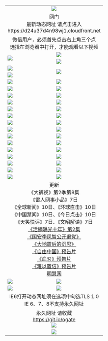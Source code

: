 ﻿<table>
  <tr></tr>
  <tr><td colspan=2 align=center><img src="https://cloud.githubusercontent.com/assets/11880933/13434984/f430fae2-e012-11e5-814f-c2df1e82b247.jpg" /></td></tr>
  <tr><td colspan=2 align=center>网门<br>最新动态网址 请点击进入
<br>https://d24u37d4n98wj1.cloudfront.net
    </td>
  </tr>
  <tr>
    <td colspan=2 align=center>微信用户，必须首先点击右上角三个点<br>选择在浏览器中打开，才能观看以下视频</td>
  </tr>
  <tr>
    <td rowspan=2><a href="https://d24u37d4n98wj1.cloudfront.net/ogUP.aspx?name=11DKC.mp4&count=T:2,2:8,1:16&from=github" target="_blank"><img src="https://d24u37d4n98wj1.cloudfront.net/Up/11DKC1.jpg" /></a></td> 
    <td><div><a href="https://d24u37d4n98wj1.cloudfront.net/ogUP.aspx?name=LRWS.mp4&count=7B:9,6B:44,5A:10,5B:35,4A:14,4B:19,3A:10,3B:26,2A:16,2B:21,1A:23,1B:29&current=7B:9" target="_blank"><img src="https://d24u37d4n98wj1.cloudfront.net/Up/LRWS.jpg" /></a></td>
   </tr>
  <tr>
    <td><a href="https://d24u37d4n98wj1.cloudfront.net/ogNiceVedio.aspx" target="_blank"><img src="https://d24u37d4n98wj1.cloudfront.net/Up/TGKDY.jpg" /></a></td>
  </tr>
  <tr>
    <td><a href="https://d24u37d4n98wj1.cloudfront.net/ogUP.aspx?name=JQR.mp4&count=2" target="_blank"><img src="https://d24u37d4n98wj1.cloudfront.net/Up/JQR.jpg" /></a></td>   
    <td rowspan=2><a href="https://d24u37d4n98wj1.cloudfront.net/ogUP.aspx?name=JP.mp4&count=9" target="_blank"><img src="https://d24u37d4n98wj1.cloudfront.net/Up/JP.jpg" /></td>
  </tr>
  <tr>
    <td><a href="https://d24u37d4n98wj1.cloudfront.net/ogUP.aspx?name=WH.mp4" target="_blank"><img src="https://d24u37d4n98wj1.cloudfront.net/Up/WH.jpg" /></a></td>
  </tr>
  <tr>
    <td><a href="https://d24u37d4n98wj1.cloudfront.net/ogUP.aspx?name=SSZJ.mp4&count=480P:9,S:2" target="_blank"><img src="https://d24u37d4n98wj1.cloudfront.net/Up/SSZJ.jpg" /></a></td>
    <td><a href="https://d24u37d4n98wj1.cloudfront.net/ogUP.aspx?name=ZY.mp4&count=2015:16" target="_blank"><img src="https://d24u37d4n98wj1.cloudfront.net/Up/ZY.jpg" /></a</td>
  </tr>
  <tr>
    <td><a href="https://d24u37d4n98wj1.cloudfront.net/ogUP.aspx?name=XTFY.mp4&count=B:2,A:24" target="_blank"><img src="https://d24u37d4n98wj1.cloudfront.net/Up/XTFY.jpg" /></a></td>
    <td><a href="https://d24u37d4n98wj1.cloudfront.net/ogUP.aspx?name=1XQK.mp4&count=13" target="_blank"><img src="https://d24u37d4n98wj1.cloudfront.net/Up/1XQK.jpg" /></a</td>
  </tr>
  <tr>
    <td><a href="https://d24u37d4n98wj1.cloudfront.net/ogUP.aspx?name=1LYF.mp4&count=2" target="_blank"><img src="https://d24u37d4n98wj1.cloudfront.net/Up/1LYF0.jpg" /></a></td>
    <td><a href="https://d24u37d4n98wj1.cloudfront.net/ogUP.aspx?name=1ZGC.mp4&count=6" target="_blank"><img src="https://d24u37d4n98wj1.cloudfront.net/Up/1ZGC0.jpg" /></a></td>
  </tr>
  <tr>
    <td><a href="https://d24u37d4n98wj1.cloudfront.net/ogUP.aspx?name=1ZKM.mp4&count=3&current=3" target="_blank"><img src="https://d24u37d4n98wj1.cloudfront.net/Up/1ZKM0.jpg" /></a></td>  
    <td><a href="https://d24u37d4n98wj1.cloudfront.net/ogUP.aspx?name=1WWY.mp4&count=6&current=6" target="_blank"><img src="https://d24u37d4n98wj1.cloudfront.net/Up/1WWY0.jpg" /></a></td>
  </tr>
  <tr>
    <td><a href="https://d24u37d4n98wj1.cloudfront.net/ogUP.aspx?name=10JGY.mp4&count=3" target="_blank"><img src="https://d24u37d4n98wj1.cloudfront.net/Up/10JGY0.jpg" /></a></td>
    <td><a href="https://d24u37d4n98wj1.cloudfront.net/ogUP.aspx?name=10CYS.mp4&count=2" target="_blank"><img src="https://d24u37d4n98wj1.cloudfront.net/Up/10CYS0.jpg" /></a></td>
  </tr>
  <tr>
    <td><a href="https://d24u37d4n98wj1.cloudfront.net/ogUP.aspx?name=4SQQ.mp4&count=201603:8,201602:20,201601:21&current=201603:8" target="_blank"><img src="https://d24u37d4n98wj1.cloudfront.net/Up/4SQQ0.jpg"/></a></td>
    <td><a href="https://d24u37d4n98wj1.cloudfront.net/ogUP.aspx?name=4SHQ.mp4&count=201603:10,201602:27,201601:28&current=201603:10" target="_blank"><img src="https://d24u37d4n98wj1.cloudfront.net/Up/4SHQ0.jpg"/></a></td>
  </tr>
  <tr>
    <td><a href="https://d24u37d4n98wj1.cloudfront.net/ogUP.aspx?name=4SZG.mp4&count=201603:9,201602:21,201601:23&current=201603:9" target="_blank"><img src="https://d24u37d4n98wj1.cloudfront.net/Up/4SZG0.jpg"/></a></td>
    <td><a href="https://d24u37d4n98wj1.cloudfront.net/ogUP.aspx?name=4SDJ.mp4&count=201603A:9,201603B:6,201602A:24,201602B:7,201601A:48,201601B:6&current=201603A:9" target="_blank"><img src="https://d24u37d4n98wj1.cloudfront.net/Up/4SDJ0.jpg"/></a></td>
  </tr>
  <tr>
    <td><a href="https://d24u37d4n98wj1.cloudfront.net/ogUP.aspx?name=4SGX.mp4&count=201603:1&current=201603:1" target="_blank"><img src="https://d24u37d4n98wj1.cloudfront.net/Up/4SGX0.jpg"/></a></td>
    <td><a href="https://d24u37d4n98wj1.cloudfront.net/ogUP.aspx?name=4SHD.mp4&count=201603:3&current=201603:1" target="_blank"><img src="https://d24u37d4n98wj1.cloudfront.net/Up/4SHD0.jpg"/></a></td>
  </tr>
  <tr>
    <td><a href="https://d24u37d4n98wj1.cloudfront.net/ogUP.aspx?name=4CTX.mp4&count=201603:2,201602:3,201601:4&current=201603:2" target="_blank"><img src="https://d24u37d4n98wj1.cloudfront.net/Up/4CTX0.jpg"/></a></td>
    <td><a href="https://d24u37d4n98wj1.cloudfront.net/ogUP.aspx?name=4CWZ.mp4&count=201603:1,201602:4,201601:4&current=201603:1" target="_blank"><img src="https://d24u37d4n98wj1.cloudfront.net/Up/4CWZ0.jpg"/></a></td>
  </tr>
  <tr>
    <td><a href="https://d24u37d4n98wj1.cloudfront.net/onUP.aspx?name=https://d2t6x1lwzcff38.cloudfront.net/" target="_blank"><img src="https://d24u37d4n98wj1.cloudfront.net/Up/0DTW.jpg"/></a></td>
    <td><a href="https://d24u37d4n98wj1.cloudfront.net/onUP.aspx?name=https://d240ns8up8earz.cloudfront.net/acenter/" target="_blank"><img src="https://d24u37d4n98wj1.cloudfront.net/Up/0TDW.jpg" /></a></td>
  </tr>
  <tr>
    <td><a href="https://d24u37d4n98wj1.cloudfront.net/onUP.aspx?name=https://d4508d6vomz2p.cloudfront.net/gb/nsc413.htm" target="_blank"><img src="https://d24u37d4n98wj1.cloudfront.net/Up/0DJY.jpg" /></a></td>
    <td><a href="https://d24u37d4n98wj1.cloudfront.net/onUP.aspx?name=https://d3bxwq7vzudb5l.cloudfront.net/xtr/gb/prog204.html" target="_blank"><img src="https://d24u37d4n98wj1.cloudfront.net/Up/0XTR.jpg" /></a></td>
  </tr>
  <tr>
    <td><a href="https://d24u37d4n98wj1.cloudfront.net/onUP.aspx?name=https://d3aj00iefsmfgc.cloudfront.net/" target="_blank"><img src="https://d24u37d4n98wj1.cloudfront.net/Up/0MHW.jpg" /></a></td>
    <td><a href="https://d24u37d4n98wj1.cloudfront.net/onUP.aspx?name=https://d1sbg9daat0zu5.cloudfront.net/" target="_blank"><img src="https://d24u37d4n98wj1.cloudfront.net/Up/0ZJW.jpg" /></a></td>
  </tr>
  <tr>
    <td><a href="https://d24u37d4n98wj1.cloudfront.net/ogUP.aspx?name=0FG.zip" target="_blank"><img src="https://d24u37d4n98wj1.cloudfront.net/Up/0FG.jpg" /></a></td>
    <td><a href="https://d24u37d4n98wj1.cloudfront.net/ogUP.aspx?name=0FGA.apk" target="_blank"><img src="https://d24u37d4n98wj1.cloudfront.net/Up/0FGA.jpg" /></a></td>
  </tr>
  <tr>
    <td><a href="https://d24u37d4n98wj1.cloudfront.net/ogUP.aspx?name=0U.zip" target="_blank"><img src="https://d24u37d4n98wj1.cloudfront.net/Up/0U.jpg" /></a></td>
    <td><a href="https://d24u37d4n98wj1.cloudfront.net/ogUP.aspx?name=0UA.apk" target="_blank"><img src="https://d24u37d4n98wj1.cloudfront.net/Up/0UA.jpg" /></a></td>
  </tr>
  <tr>
    <td><a href="https://d24u37d4n98wj1.cloudfront.net/ogUP.aspx?name=0iPPOTV.zip" target="_blank"><img src="https://d24u37d4n98wj1.cloudfront.net/Up/0iPPOTV.jpg" /></a></td>
    <td><a href="https://d24u37d4n98wj1.cloudfront.net/ogUP.aspx?name=0iNTD.apk" target="_blank"><img src="https://d24u37d4n98wj1.cloudfront.net/Up/0iNTD.jpg" /></a></td>
  </tr>
  <tr>
    <td colspan=2 align=center>更新<br>
      《大裤衩》第2季第8集<br>
      《雷人网事小品》7日<br>
      《全球新闻》10日、《环球直击》10日<br>
      《中国禁闻》10日、《今日点击》10日<br>
      《天笑快评》7日、《文昭解读》7日<br>
      <a href="https://d24u37d4n98wj1.cloudfront.net/ogUP.aspx?name=SSZJ.mp4&count=480P:9,S:2&current=S:2" target="_blank">《活摘曝光十年》第2集</a><br>
      <a href="https://d24u37d4n98wj1.cloudfront.net/ogUP.aspx?name=4LFZ.mp4" target="_blank">《国安李凤智公开退党》</a><br>
      <a href="https://d24u37d4n98wj1.cloudfront.net/ogUP.aspx?name=4DDZHDCS.mp4" target="_blank">《大地震后的沉思》</a><br>
      <a href="https://d24u37d4n98wj1.cloudfront.net/ogUP.aspx?name=11ZYZG0.mp4" target="_blank">《自由中国》预告片</a><br>
      <a href="https://d24u37d4n98wj1.cloudfront.net/ogUP.aspx?name=11XR.mp4" target="_blank">《血刃》预告片</a><br>
      <a href="https://d24u37d4n98wj1.cloudfront.net/ogUP.aspx?name=11NYZX.mp4&count=2" target="_blank">《难以置信》预告片</a><br>
      <a href="https://d24u37d4n98wj1.cloudfront.net/onUP.aspx?name=https://www.minghui.org/" target="_blank">明慧网</a></td>
    </td>
  </tr>
  <tr>
    <td><a href="https://d24u37d4n98wj1.cloudfront.net/ogNice.aspx" target="_blank"><img src="https://d24u37d4n98wj1.cloudfront.net/Up/0WCYY.jpg" /></a></td>
    <td><a href="https://d24u37d4n98wj1.cloudfront.net/onCO.aspx?ob=600%E4%BA%8B%E7%89%A9&op=%E5%A2%9E%E5%88%A0%E6%94%B9&args=WH1~%23%E7%B1%BB%E5%9E%8B6%E6%96%B0%E9%97%BB%7c%23%E7%B1%BB%E5%9E%8B6%E8%AF%84%E8%AE%BA&mode=" target="_blank"><img src="https://d24u37d4n98wj1.cloudfront.net/Up/0WZTT.jpg" /></a></td> 
  </tr>
  <tr>
    <td><a href="https://d24u37d4n98wj1.cloudfront.net/ogDY.aspx" target="_blank"><img src="https://d24u37d4n98wj1.cloudfront.net/Up/0FK.jpg" /></a></td>
    <td><a href="https://d24u37d4n98wj1.cloudfront.net/ogST.aspx" target="_blank"><img src="https://d24u37d4n98wj1.cloudfront.net/Up/0ST.jpg" /></a></td> 
  </tr>
  <tr>
    <td colspan=2 align=center>IE6打开动态网址须在选项中勾选TLS 1.0<br/>IE 6、7、8不支持永久网址<br/>
      <!--微信可扫描以下临时二维码<br/>https://bit.ly/1mBQHW8<br/><a href="https://d24u37d4n98wj1.cloudfront.net/Up/0WMGDL3.png" target="_blank"><img src="https://d24u37d4n98wj1.cloudfront.net/Up/0WMGD3.png"/></a><br-->
  </tr>
  <tr>
    <td colspan=2 align=center>永久网址 请收藏<br/><a href="https://git.io/ogate" target="_blank">https://git.io/ogate</a><br/><a href="https://d24u37d4n98wj1.cloudfront.net/Up/0WMGDL2.png" target="_blank"><img src="https://d24u37d4n98wj1.cloudfront.net/Up/0WMGD2.png"/></a></td>
  </tr>
  <tr>
    <td colspan=2 align=center><a href="https://d24u37d4n98wj1.cloudfront.net/ogUP.aspx?name=0oGate.apk" target="_blank"><img src="https://d24u37d4n98wj1.cloudfront.net/Up/0WMAZ.jpg" /></a></td>
  </tr>
  <!--tr>
    <td colspan=2 align=center>可能失效的动态网址
    </td>
  </tr-->
</table>
